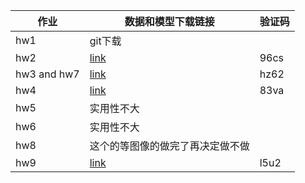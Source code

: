 
| 作业      | 数据和模型下载链接 |验证码 |  
| ----------- | ----------- |-------|  
| hw1          |    git下载    |     |   
|hw2 |[link](https://pan.baidu.com/s/1q6Og1zx-nssSlX-O5NmWJA)|96cs|
|hw3 and hw7  |[link](https://pan.baidu.com/s/1Ucv5_RilipszjCyqD7ykCQ) |  hz62| 
|hw4|[link](https://pan.baidu.com/s/1PNwND9MVn-6u6zrj5SE4Ng)| 83va|
|hw5|实用性不大||
|hw6|实用性不大||
|hw8|这个的等图像的做完了再决定做不做||
|hw9|[link](https://pan.baidu.com/s/12yBFyvGnT3kxLSIEm2BpVA)|l5u2|
